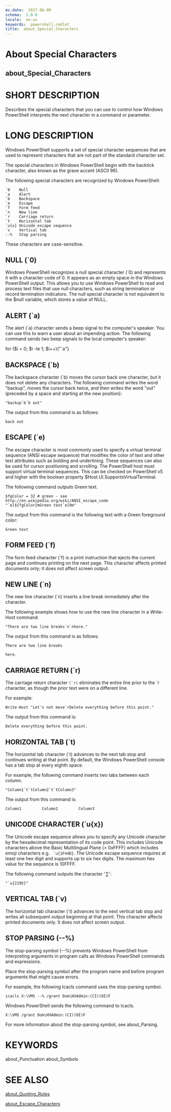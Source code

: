 ```yaml
---
ms.date:  2017-06-09
schema:  2.0.0
locale:  en-us
keywords:  powershell,cmdlet
title:  about_Special_Characters
---
```


# About Special Characters
## about_Special_Characters


# SHORT DESCRIPTION

Describes the special characters that you can use to control how
Windows PowerShell interprets the next character in a command or parameter.

# LONG DESCRIPTION

Windows PowerShell supports a set of special character sequences that
are used to represent characters that are not part of the standard
character set.

The special characters in Windows PowerShell begin with the backtick
character, also known as the grave accent (ASCII 96).

The following special characters are recognized by Windows PowerShell:

```
`0    Null
`a    Alert
`b    Backspace
`e    Escape
`f    Form feed
`n    New line
`r    Carriage return
`t    Horizontal tab
`u{x} Unicode escape sequence
`v    Vertical tab
--%   Stop parsing
```

These characters are case-sensitive.

## NULL (`0)

Windows PowerShell recognizes a null special character (`0) and represents
it with a character code of 0. It appears as an empty space in the
Windows PowerShell output. This allows you to use Windows PowerShell to
read and process text files that use null characters, such as string
termination or record termination indicators. The null special character
is not equivalent to the $null variable, which stores a value of NULL.

## ALERT (`a)
The alert (`a) character sends a beep signal to the computer's speaker.
You can use this to warn a user about an impending action. The following
command sends two beep signals to the local computer's speaker:

for ($i = 0; $i -le 1; $i++){"`a"}

## BACKSPACE (`b)
The backspace character (`b) moves the cursor back one character, but it
does not delete any characters. The following command writes the word
"backup", moves the cursor back twice, and then writes the word "out"
(preceded by a space and starting at the new position):

```
"backup`b`b out"
```

The output from this command is as follows:

```
back out
```

## ESCAPE (`e)

The escape character is most commonly used to specify a virtual terminal
sequence (ANSI escape sequence) that modifies the color of text and other
text attributes such as bolding and underlining.  These sequences can also
be used for cursor positioning and scrolling. The PowerShell host must
support virtual terminal sequences. This can be checked on PowerShell v5
and higher with the boolean property $Host.UI.SupportsVirtualTerminal.

The following command outputs Green text.

```
$fgColor = 32 # green - see http://en.wikipedia.org/wiki/ANSI_escape_code
"`e[${fgColor}mGreen text`e[0m"
```

The output from this command is the following text with a Green foreground
color:

```
Green text
```

## FORM FEED (`f)

The form feed character (`f) is a print instruction that ejects the
current page and continues printing on the next page. This character
affects printed documents only; it does not affect screen output.

## NEW LINE (`n)
The new line character (`n) inserts a line break immediately after the
character.

The following example shows how to use the new line character in a
Write-Host command:

```
"There are two line breaks`n`nhere."
```

The output from this command is as follows:

```
There are two line breaks

here.
```

## CARRIAGE RETURN (`r)
The carriage return character ``(`r)`` eliminates the entire line prior
to the `r character, as though the prior text were on a different line.

For example:

```
Write-Host "Let's not move`rDelete everything before this point."
```

The output from this command is:

```
Delete everything before this point.
```

## HORIZONTAL TAB (`t)
The horizontal tab character (`t) advances to the next tab stop and
continues writing at that point. By default, the Windows PowerShell
console has a tab stop at every eighth space.

For example, the following command inserts two tabs between each
column.

```
"Column1`t`tColumn2`t`tColumn3"
```

The output from this command is:

```
Column1         Column2         Column3
```

## UNICODE CHARACTER (`u{x})
The Unicode escape sequence allows you to specify any Unicode character
by the hexadecimal representation of its code point. This includes Unicode
characters above the Basic Multilingual Plane (> 0xFFFF) which includes
emoji characters e.g. `` `u{1F44D}``. The Unicode escape sequence requires
at least one hex digit and supports up to six hex digits. The maximum hex
value for the sequence is 10FFFF.

The following command outputs the character '↕':

```
"`u{2195}"
```

## VERTICAL TAB (`v)

The horizontal tab character (`t) advances to the next vertical tab stop
and writes all subsequent output beginning at that point. This character
affects printed documents only. It does not affect screen output.

## STOP PARSING  (--%)
The stop-parsing symbol (--%) prevents Windows PowerShell from
interpreting arguments in program calls as Windows PowerShell
commands and expressions.

Place the stop-parsing symbol after the program name and before
program arguments that might cause errors.

For example, the following Icacls command uses the stop-parsing
symbol.

```
icacls X:\VMS --% /grant Dom\HVAdmin:(CI)(OI)F
```

Windows PowerShell sends the following command to Icacls.

```
X:\VMS /grant Dom\HVAdmin:(CI)(OI)F
```

For more information about the stop-parsing symbol, see
about_Parsing.

# KEYWORDS

about_Punctuation
about_Symbols

# SEE ALSO

[about_Quoting_Rules](about_Quoting_Rules.md)

[about_Escape_Characters](about_Escape_Characters.md)

